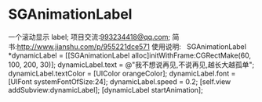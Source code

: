 # SGAnimationLabel
一个滚动显示 label;
项目交流:993234418@qq.com;
简书:http://www.jianshu.com/p/955221dce571
使用说明:
    SGAnimationLabel *dynamicLabel = [[SGAnimationLabel alloc]initWithFrame:CGRectMake(60, 100, 200, 30)];
    dynamicLabel.text = @"我不想说再见,不说再见,越长大越孤单";
    dynamicLabel.textColor = [UIColor orangeColor];
    dynamicLabel.font = [UIFont systemFontOfSize:24];
    dynamicLabel.speed = 0.2;
    [self.view addSubview:dynamicLabel];
    [dynamicLabel startAnimation];












